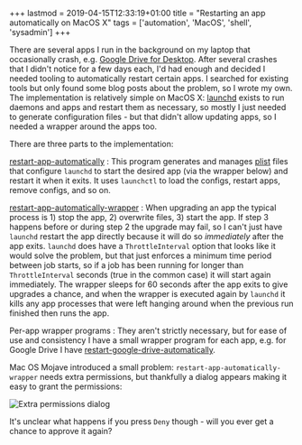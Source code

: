 +++
lastmod = 2019-04-15T12:33:19+01:00
title = "Restarting an app automatically on MacOS X"
tags = ['automation', 'MacOS', 'shell', 'sysadmin']
+++

There are several apps I run in the background on my laptop that occasionally
crash, e.g. [Google Drive for Desktop](https://workspace.google.com/products/drive/#download).
After several crashes that I didn't notice for a few days each, I'd had enough
and decided I needed tooling to automatically restart certain apps. I searched
for existing tools but only found some blog posts about the problem, so I wrote
my own. The implementation is relatively simple on MacOS X:
[launchd](https://developer.apple.com/library/archive/documentation/MacOSX/Conceptual/BPSystemStartup/Chapters/CreatingLaunchdJobs.html)
exists to run daemons and apps and restart them as necessary, so mostly I just
needed to generate configuration files - but that didn't allow updating apps, so
I needed a wrapper around the apps too.

There are three parts to the implementation:

[restart-app-automatically](https://github.com/tobinjt/bin/blob/master/restart-app-automatically)
: This program generates and manages
[plist](https://en.wikipedia.org/wiki/Property_list) files that configure
`launchd` to start the desired app (via the wrapper below) and restart it when
it exits. It uses `launchctl` to load the configs, restart apps, remove configs,
and so on.

[restart-app-automatically-wrapper](https://github.com/tobinjt/bin/blob/master/restart-app-automatically-wrapper)
: When upgrading an app the typical process is 1) stop the app, 2) overwrite
files, 3) start the app. If step 3 happens before or during step 2 the upgrade
may fail, so I can't just have `launchd` restart the app directly because it
will do so _immediately_ after the app exits. `launchd` does have a
`ThrottleInterval` option that looks like it would solve the problem, but that
just enforces a minimum time period between job starts, so if a job has been
running for longer than `ThrottleInterval` seconds (true in the common case) it
will start again immediately. The wrapper sleeps for 60 seconds after the app
exits to give upgrades a chance, and when the wrapper is executed again by
`launchd` it kills any app processes that were left hanging around when the
previous run finished then runs the app.

Per-app wrapper programs
: They aren't strictly necessary, but for ease of use and consistency I have a
small wrapper program for each app, e.g. for Google Drive I have
[restart-google-drive-automatically](https://github.com/tobinjt/bin/blob/master/restart-google-drive-automatically).

Mac OS Mojave introduced a small problem: `restart-app-automatically-wrapper`
needs extra permissions, but thankfully a dialog appears making it easy to grant
the permissions:

![Extra permissions
dialog](/images/restart-app-automatically-wrapper_extra-permissions-dialog.png)

It's unclear what happens if you press `Deny` though - will you ever get a
chance to approve it again?
